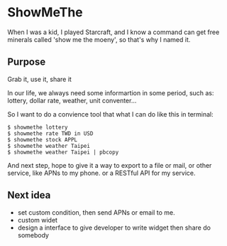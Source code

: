 ShowMeThe
=========

When I was a kid, I played Starcraft, and I know a command can get free minerals called 'show me the moeny', so that's why I named it.


## Purpose

Grab it, use it, share it

In our life, we always need some informartion in some period, such as: lottery, dollar rate, weather, unit conventer...

So I want to do a convience tool that what I can do like this in terminal:

```
$ showmethe lottery
$ showmethe rate TWD in USD
$ showmethe stock APPL
$ showmethe weather Taipei
$ showmethe weather Taipei | pbcopy
```

And next step, hope to give it a way to export to a file or mail, or other service, like APNs to my phone. or a RESTful API for my service.

## Next idea

- set custom condition, then send APNs or email to me.
- custom widet
- design a interface to give developer to write widget then share do somebody
